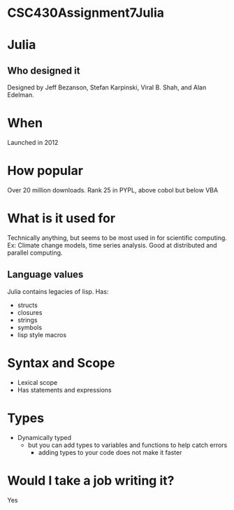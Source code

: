 # CSC430Assignment7Julia

# Julia

## Who designed it
Designed by Jeff Bezanson, Stefan Karpinski, Viral B. Shah, and Alan Edelman. 

# When
Launched in 2012

# How popular
Over 20 million downloads.
Rank 25 in PYPL, above cobol but below VBA

# What is it used for
Technically anything, but seems to be most used in for scientific computing. Ex: Climate change models, time series analysis. Good at distributed and parallel computing.

## Language values
Julia contains legacies of lisp.
Has:
- structs
- closures
- strings
- symbols
- lisp style macros


# Syntax and Scope
- Lexical scope
- Has statements and expressions

# Types
- Dynamically typed
    + but you can add types to variables and functions to help catch errors
        - adding types to your code does not make it faster

# Would I take a job writing it?
Yes